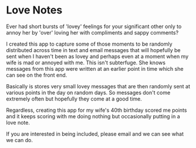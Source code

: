 Love Notes
==========

Ever had short bursts of 'lovey' feelings for your significant other only to
annoy her by 'over' loving her with compliments and sappy comments?

I created this app to capture some of those moments to be randomly distributed
across time in text and email messages that will hopefully be sent when I
haven't been as lovey and perhaps even at a moment when my wife is mad or
annoyed with me.  This isn't subterfuge.  She knows messages from this app
were written at an earlier point in time which she can see on the front end.

Basically is stores very small lovey messages that are then randomly sent at
various points in the day on random days.  So messages don't come extremely
often but hopefully they come at a good time.

Regardless, creating this app for my wife's 40th birthday scored me points and
it keeps scoring with me doing nothing but occasionally putting in a love note.

If you are interested in being included, please email and we can see what we
can do.
